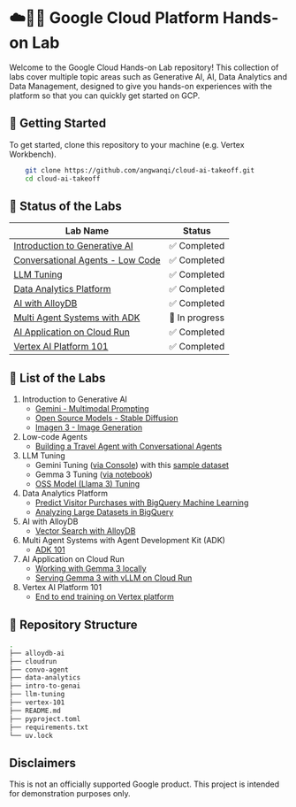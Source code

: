 # ☁️👨‍💻 Google Cloud Platform Hands-on Lab

Welcome to the Google Cloud Hands-on Lab repository! This collection of labs cover multiple topic areas such as Generative AI, AI, Data Analytics and Data Management, designed to give you hands-on experiences with the platform so that you can quickly get started on GCP. 

## 🚀 Getting Started
To get started, clone this repository to your machine (e.g. Vertex Workbench). 
```bash
    git clone https://github.com/angwanqi/cloud-ai-takeoff.git
    cd cloud-ai-takeoff
 ```
## 🔧 Status of the Labs
| Lab Name | Status |
| --- | --- |
| [Introduction to Generative AI](intro-to-genai)  | ✅ Completed |
| [Conversational Agents - Low Code](convo-agent) | ✅ Completed |
| [LLM Tuning](llm-tuning) | ✅ Completed |
| [Data Analytics Platform](data-analytics) | ✅ Completed |
| [AI with AlloyDB](alloydb-ai) | ✅ Completed |
| [Multi Agent Systems with ADK](agents) | 🚧 In progress |
| [AI Application on Cloud Run](cloudrun) | ✅ Completed |
| [Vertex AI Platform 101](vertex-101) | ✅ Completed |

## 🤖 List of the Labs
1. Introduction to Generative AI
    - [Gemini - Multimodal Prompting](intro-to-genai/intro_gemini_2_0_flash.ipynb)
    - [Open Source Models - Stable Diffusion](intro-to-genai/model_garden_sdxl.ipynb)
    - [Imagen 3 - Image Generation](intro-to-genai/Imagen%20Console%20Lab.pdf)
2. Low-code Agents
    - [Building a Travel Agent with Conversational Agents](convo-agent/travel_convo_agent.md)
3. LLM Tuning
    - Gemini Tuning ([via Console](https://cloud.google.com/vertex-ai/generative-ai/docs/models/gemini-use-supervised-tuning#console)) with this [sample dataset](https://cloud.google.com/vertex-ai/generative-ai/docs/models/tune_gemini/text_tune#sample-datasets)
    - Gemma 3 Tuning ([via notebook](llm-tuning/gemma3_finetuning_on_vertex.ipynb))
    - [OSS Model (Llama 3) Tuning](llm-tuning/llama3_finetuning_on_vertex.ipynb)
4. Data Analytics Platform
    - [Predict Visitor Purchases with BigQuery Machine Learning](data-analytics/bigquery-ml)
    - [Analyzing Large Datasets in BigQuery](data-analytics/bigquery)
5. AI with AlloyDB
    - [Vector Search with AlloyDB](alloydb-ai/vector_search_with_alloydb.md)
6. Multi Agent Systems with Agent Development Kit (ADK)
    - [ADK 101](https://github.com/analyticsrepo01/adk_training_002/blob/main/ADK_Training_main.ipynb) 
7. AI Application on Cloud Run
    - [Working with Gemma 3 locally](https://github.com/iamthuya/google-cloud-workshops/blob/main/open-models/gemma/gemma3-4b-with-hugging-face.ipynb)
    - [Serving Gemma 3 with vLLM on Cloud Run](cloudrun/deploy_vllm_cloudrun.md)
8. Vertex AI Platform 101
    - [End to end training on Vertex platform](vertex-101)


## 🧱 Repository Structure
```bash
.
├── alloydb-ai
├── cloudrun
├── convo-agent
├── data-analytics
├── intro-to-genai
├── llm-tuning
├── vertex-101
├── README.md
├── pyproject.toml
├── requirements.txt
└── uv.lock
```

## Disclaimers
This is not an officially supported Google product. This project is intended for demonstration purposes only.
